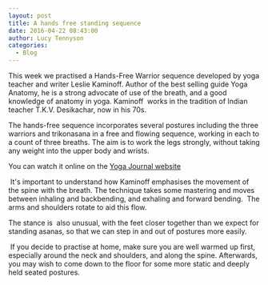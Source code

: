 ```yaml
---
layout: post
title: A hands free standing sequence
date: 2016-04-22 08:43:00
author: Lucy Tennyson
categories:
  - Blog
---
```



This week we practised a Hands-Free Warrior sequence developed by yoga teacher and writer Leslie Kaminoff. Author of the best selling guide Yoga Anatomy, he is a strong advocate of use of the breath, and a good knowledge of anatomy in yoga. Kaminoff &nbsp;works in the tradition of Indian teacher T.K.V. Desikachar, now in his 70s.

The hands-free sequence incorporates several postures including the three warriors and trikonasana in a free and flowing sequence, working in each to a count of three breaths. The aim is to work the legs strongly, without taking any weight into the upper body and wrists.

You can watch it online on the&nbsp;[Yoga Journal website](http://www.yogajournal.com/video/video/upwardly-mobile/)

&nbsp;It's important to understand how Kaminoff emphasises the movement of the spine with the breath. The technique takes some mastering and moves between inhaling and backbending, and exhaling and forward bending. &nbsp;The arms and shoulders rotate to aid this flow.

The stance is &nbsp;also unusual, with the feet closer together than we expect for standing asanas, so that we can step in and out of postures more easily.

&nbsp;If you decide to practise at home, make sure you are well warmed up first, especially around the neck and shoulders, and along the spine. Afterwards, you may wish to come down to the floor for some more static and deeply held seated postures.